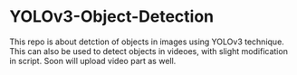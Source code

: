 # YOLOv3-Object-Detection
This repo is about detction of  objects in images using YOLOv3 technique.
This can also be used to detect objects in videoes, with slight modification in script. Soon will upload video part as well.
